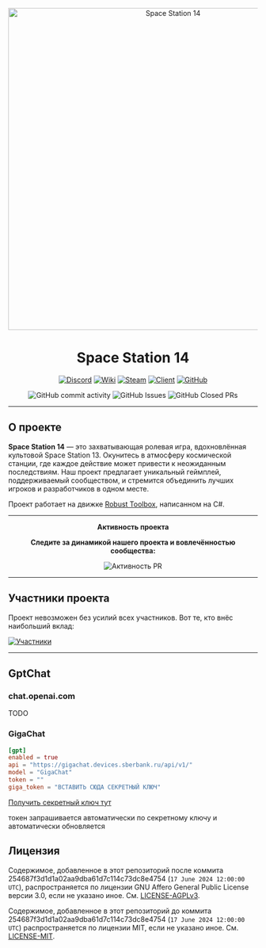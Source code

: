 <p align="center">
  <img alt="Space Station 14" width="650" src="https://raw.githubusercontent.com/space-wizards/asset-dump/de329a7898bb716b9d5ba9a0cd07f38e61f1ed05/github-logo.svg" />
</p>

<h1 align="center">Space Station 14</h1>

<div align="center">
  
  [![Discord](https://img.shields.io/discord/1203769510599856138?label=Join%20our%20Discord&logo=discord&logoColor=white&style=for-the-badge)](https://discord.gg/UEQDBC2TEj)
  [![Wiki](https://img.shields.io/badge/Wiki-Explore%20Our%20Wiki-blue?style=for-the-badge)](https://wiki.backmen.ru/)
  [![Steam](https://img.shields.io/badge/Steam-Play%20on%20Steam-blue?style=for-the-badge)](https://store.steampowered.com/app/1255460/Space_Station_14/)
  [![Client](https://img.shields.io/badge/Download-Client-blue?style=for-the-badge)](https://spacestation14.io/about/nightlies/)
  [![GitHub](https://img.shields.io/github/stars/fospas/space-cats-14?style=for-the-badge&logo=github)](https://github.com/BrigChill3000/brig-station-14)

</div>

<p align="center">
  <img src="https://img.shields.io/github/commit-activity/y/BrigChill3000/brig-station-14?style=flat-square" alt="GitHub commit activity">
  <img src="https://img.shields.io/github/issues/BrigChill3000/brig-station-14?style=flat-square" alt="GitHub Issues">
  <img src="https://img.shields.io/github/issues-pr-closed/BrigChill3000/brig-station-14?style=flat-square" alt="GitHub Closed PRs">
</p>

---

## О проекте

**Space Station 14** — это захватывающая ролевая игра, вдохновлённая культовой Space Station 13. Окунитесь в атмосферу космической станции, где каждое действие может привести к неожиданным последствиям. Наш проект предлагает уникальный геймплей, поддерживаемый сообществом, и стремится объединить лучших игроков и разработчиков в одном месте.

Проект работает на движке [Robust Toolbox](https://github.com/space-wizards/RobustToolbox), написанном на C#.

---

<p align="center">
 <b>Активность проекта</b>
</p>
<p align="center">
  <b>Следите за динамикой нашего проекта и вовлечённостью сообщества:</b>
</p>

<div align="center">

![Активность PR](https://repobeats.axiom.co/api/embed/bfbb0130fb698817adaef33b649905a040ee3c43.svg "Repobeats analytics image")

</div>

---

## Участники проекта

Проект невозможен без усилий всех участников. Вот те, кто внёс наибольший вклад:

[![Участники](https://contrib.rocks/image?repo=BrigChill3000/brig-station-14)](https://github.com/space-exodus/space-station-14/graphs/contributors)

---

## GptChat

### chat.openai.com
TODO

### GigaChat

```toml
[gpt]
enabled = true
api = "https://gigachat.devices.sberbank.ru/api/v1/"
model = "GigaChat"
token = ""
giga_token = "ВСТАВИТЬ СЮДА СЕКРЕТНЫЙ КЛЮЧ"
```
[Получить секретный ключ тут](https://developers.sber.ru/portal/products/gigachat-api)

токен запрашивается автоматически по секретному ключу и автоматически обновляется

## Лицензия

Содержимое, добавленное в этот репозиторий после коммита 254687f3d1d1a02aa9dba61d7c114c73dc8e4754 (`17 June 2024 12:00:00 UTC`), распространяется по лицензии GNU Affero General Public License версии 3.0, если не указано иное.
См. [LICENSE-AGPLv3](./LICENSE-AGPLv3.txt).

Содержимое, добавленное в этот репозиторий до коммита 254687f3d1d1a02aa9dba61d7c114c73dc8e4754 (`17 June 2024 12:00:00 UTC`) распространяется по лицензии MIT, если не указано иное.
См. [LICENSE-MIT](./LICENSE-MIT.TXT).
